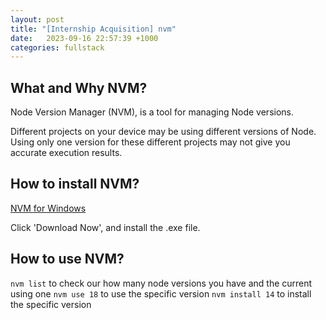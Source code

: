 ```yaml
---
layout: post
title: "[Internship Acquisition] nvm"
date:   2023-09-16 22:57:39 +1000
categories: fullstack
---
```




## What and Why NVM?

Node Version Manager (NVM), is a tool for managing Node versions.

Different projects on your device may be using different versions of Node. Using only one version for these different projects may not give you accurate execution results.

## How to install NVM?

[NVM for Windows](https://github.com/coreybutler/nvm-windows#readme)

Click 'Download Now', and install the .exe file.

## How to use NVM?

```nvm list``` to check our how many node versions you have and the current using one
```nvm use 18``` to use the specific version
```nvm install 14``` to install the specific version
